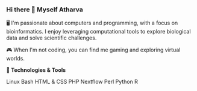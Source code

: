 ### Hi there 👋 Myself Atharva

🖥️ I'm passionate about computers and programming, with a focus on bioinformatics. I enjoy leveraging computational tools to explore biological data and solve scientific challenges.

🎮 When I'm not coding, you can find me gaming and exploring virtual worlds.

**🔧 Technologies & Tools**

Linux
Bash
HTML & CSS
PHP
Nextflow
Perl
Python
R
